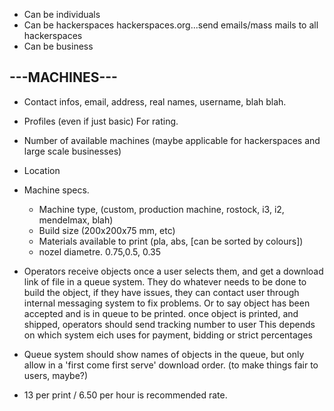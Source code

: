 * Can be individuals
* Can be hackerspaces hackerspaces.org...send emails/mass mails to all hackerspaces
* Can be business


---MACHINES---
--------------

* Contact infos, email, address, real names, username, blah blah.

* Profiles (even if just basic) For rating.

* Number of available machines (maybe applicable for hackerspaces and large scale businesses)
	
* Location
	
* Machine specs.
	* Machine type, (custom, production machine, rostock, i3, i2, mendelmax, blah)
	* Build size (200x200x75 mm, etc)
	* Materials available to print (pla, abs, [can be sorted by colours])
	* nozel diametre. 0.75,0.5, 0.35

* Operators receive objects once a user selects them, and get a download link of file in a queue system. They do whatever needs to be done to build the object, if they have issues, they can contact user through internal messaging system to fix problems. Or to say object has been accepted and is in queue to be printed. once object is printed, and shipped, operators should send tracking number to user
This depends on which system eich uses for payment, bidding or strict percentages
* Queue system should show names of objects in the queue, but only allow in a 'first come first serve' download order. (to make things fair to users, maybe?)


* 13 per print / 6.50 per hour is recommended rate.


